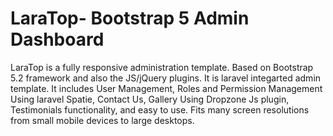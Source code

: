 # LaraTop- Bootstrap 5 Admin Dashboard

LaraTop is a fully responsive administration template. Based on Bootstrap 5.2 framework and also the JS/jQuery plugins. It is laravel integarted admin template. It includes User Management, Roles and Permission Management Using laravel Spatie, Contact Us, Gallery Using Dropzone Js plugin, Testimonials functionality,  and easy to use. Fits many screen resolutions from small mobile devices to large desktops.
